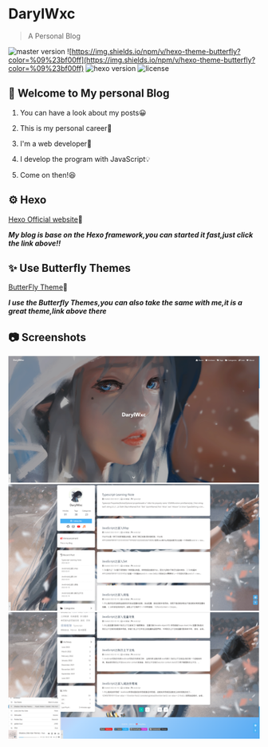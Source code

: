 # DarylWxc

> A Personal Blog

![master version](https://img.shields.io/github/package-json/v/jerryc127/hexo-theme-butterfly/dev?label=dev)
![https://img.shields.io/npm/v/hexo-theme-butterfly?color=%09%23bf00ff](https://img.shields.io/npm/v/hexo-theme-butterfly?color=%09%23bf00ff)
![hexo version](https://img.shields.io/badge/hexo-5.3.0+-0e83c)
![license](https://img.shields.io/github/license/jerryc127/hexo-theme-butterfly?color=FF5531)

## 🎉 Welcome to My personal Blog

1. You can have a look about my posts😀

2. This is my personal career👣

3. I'm a web developer🦸

4. I develop the program with JavaScript💡

5. Come on then!😆

## ⚙ Hexo

[Hexo Official website](https://hexo.io/zh-cn/)🎯

***My blog is base on the Hexo framework,you can started it fast,just click the link above!!***

## ✨ Use Butterfly Themes

[ButterFly Theme](https://butterfly.js.org/)🦋

***I use the Butterfly Themes,you can also take the same with me,it is a great theme,link above there***

## 📷 Screenshots
![Screenshots](./source/img/Screenshot1.png)
![Screenshots](./source/img/Screenshot2.png)
![Screenshots](./source/img/Screenshot3.png)